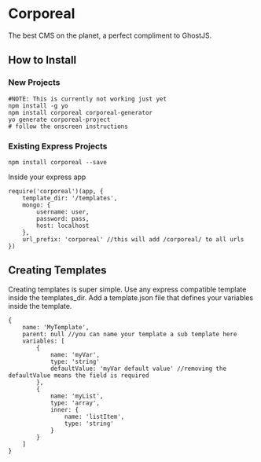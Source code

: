 # Corporeal

The best CMS on the planet, a perfect compliment to GhostJS.

## How to Install

### New Projects
```
#NOTE: This is currently not working just yet
npm install -g yo
npm install corporeal corporeal-generator
yo generate corporeal-project
# follow the onscreen instructions
```

### Existing Express Projects
```
npm install corporeal --save
```

Inside your express app
```
require('corporeal')(app, {
    template_dir: '/templates',
    mongo: {
        username: user,
        password: pass,
        host: localhost
    },
    url_prefix: 'corporeal' //this will add /corporeal/ to all urls
})
```

## Creating Templates
Creating templates is super simple. Use any express compatible template inside the templates_dir.
Add a template.json file that defines your variables inside the template.

```
{
    name: 'MyTemplate',
    parent: null //you can name your template a sub template here
    variables: [
        {
            name: 'myVar',
            type: 'string'
            defaultValue: 'myVar default value' //removing the defaultValue means the field is required
        },
        {
            name: 'myList',
            type: 'array',
            inner: {
                name: 'listItem',
                type: 'string'
            }
        }
    ]
}
```
